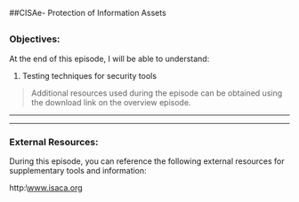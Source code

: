 ##CISAe- Protection of Information Assets
##
### Objectives:

At the end of this episode, I will be able to understand:

1. Testing techniques for security tools




	

>Additional resources used during the episode can be obtained using the download link on the overview episode.

-----------------------------------------------------------






-----------------------------------------------------------
### External Resources:

During this episode, you can reference the following external resources for supplementary tools and information:

http:\www.isaca.org
